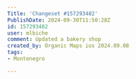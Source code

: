 ```yaml
---
Title: 'Changeset #157293482'
PublishDate: 2024-09-30T11:50:28Z
id: 157293482
user: mlbiche
comment: Updated a bakery shop
created_by: Organic Maps ios 2024.09.08
tags:
- Montenegro

---
```

